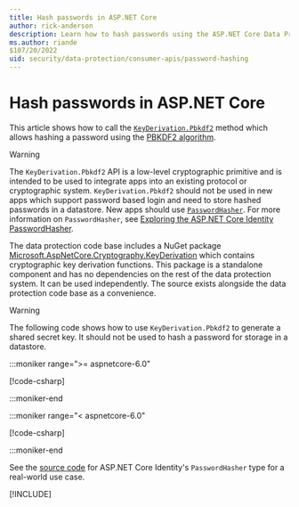 ```yaml
---
title: Hash passwords in ASP.NET Core
author: rick-anderson
description: Learn how to hash passwords using the ASP.NET Core Data Protection APIs.
ms.author: riande
$107/20/2022
uid: security/data-protection/consumer-apis/password-hashing
---
```


# Hash passwords in ASP.NET Core

This article shows how to call the [`KeyDerivation.Pbkdf2`](/dotnet/api/microsoft.aspnetcore.cryptography.keyderivation.keyderivation.pbkdf2) method which allows hashing a password using the [PBKDF2 algorithm](https://tools.ietf.org/html/rfc2898#section-5.2).

> [!WARNING]
> The `KeyDerivation.Pbkdf2` API is a low-level cryptographic primitive and is intended to be used to integrate apps into an existing protocol or cryptographic system. `KeyDerivation.Pbkdf2` should not be used in new apps which support password based login and need to store hashed passwords in a datastore. New apps should use [`PasswordHasher`](/dotnet/api/microsoft.aspnetcore.identity.passwordhasher-1). For more information on `PasswordHasher`, see [Exploring the ASP.NET Core Identity PasswordHasher](https://andrewlock.net/exploring-the-asp-net-core-identity-passwordhasher/).

The data protection code base includes a NuGet package [Microsoft.AspNetCore.Cryptography.KeyDerivation](https://www.nuget.org/packages/Microsoft.AspNetCore.Cryptography.KeyDerivation/) which contains cryptographic key derivation functions. This package is a standalone component and has no dependencies on the rest of the data protection system. It can be used independently. The source exists alongside the data protection code base as a convenience.

> [!WARNING]
> The following code shows how to use `KeyDerivation.Pbkdf2` to  generate a shared secret key. It should not be used to hash a password for storage in a datastore.

<!-- See https://github.com/dotnet/AspNetCore.Docs/pull/26253#issuecomment-1187984822 for detailed reasoning -->

:::moniker range=">= aspnetcore-6.0"

[!code-csharp[](password-hashing/samples/6.x/passwordhasher.cs)]

:::moniker-end

:::moniker range="< aspnetcore-6.0"

[!code-csharp[](password-hashing/samples/5.x/passwordhasher.cs)]

:::moniker-end

See the [source code](https://github.com/dotnet/AspNetCore/blob/main/src/Identity/Extensions.Core/src/PasswordHasher.cs) for ASP.NET Core Identity's `PasswordHasher` type for a real-world use case.

[!INCLUDE[](~/includes/aspnetcore-repo-ref-source-links.md)]
